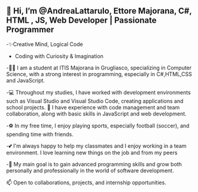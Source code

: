 ## 👋 Hi, I’m @AndreaLattarulo, Ettore Majorana, C#, HTML , JS, Web Developer | Passionate Programmer 

 -✨Creative Mind, Logical Code 
 - Coding with Curiosity & Imagination 
  
-👨‍🎓 I am a student at ITIS Majorana in Grugliasco, specializing in Computer Science, with a strong interest in programming, especially in C#,HTML,CSS and JavaScript.

-💻 Throughout my studies, I have worked with development environments such as Visual Studio and Visual Studio Code, creating applications and school projects.
🔧 I have experience with code management and team collaboration, along with basic skills in JavaScript and web development.

-⚽ In my free time, I enjoy playing sports, especially football (soccer), and spending time with friends.

-💕 I'm always happy to help my classmates and I enjoy working in a team environment. I love learning new things on the job and from my peers

-🎯 My main goal is to gain advanced programming skills and grow both personally and professionally in the world of software development.

📫 Open to collaborations, projects, and internship opportunities.

<!---
AndreaLattarulo/AndreaLattarulo is a ✨ special ✨ repository because its `README.md` (this file) appears on your GitHub profile.
You can click the Preview link to take a look at your changes.
--->
